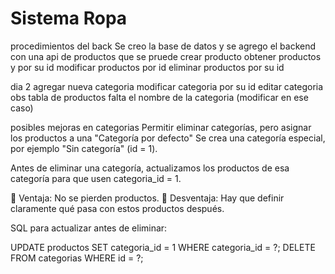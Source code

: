 # Sistema Ropa

procedimientos del back 
Se creo la base de datos y se agrego el backend con una api de productos 
que se pruede crear producto 
obtener productos y por su id
modificar productos por id
eliminar productos por su id 

dia 2
agregar nueva categoria 
modificar categoria por su id 
editar categoria
obs 
tabla de productos falta el nombre de la categoria (modificar en ese caso)

posibles mejoras en categorias
Permitir eliminar categorías, pero asignar los productos a una "Categoría por defecto"
Se crea una categoría especial, por ejemplo "Sin categoría" (id = 1).

Antes de eliminar una categoría, actualizamos los productos de esa categoría para que usen categoria_id = 1.

🔹 Ventaja: No se pierden productos.
🔹 Desventaja: Hay que definir claramente qué pasa con estos productos después.

SQL para actualizar antes de eliminar:

UPDATE productos SET categoria_id = 1 WHERE categoria_id = ?;
DELETE FROM categorias WHERE id = ?;
